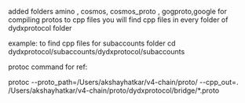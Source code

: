 added folders amino , cosmos, cosmos_proto , gogproto,google for compiling protos to cpp files
you will find cpp files in every folder of dydxprotocol folder

example:
to find cpp files for subaccounts folder
cd  dydxprotocol/subaccounts/dydxprotocol/subaccounts


protoc command for ref:

protoc --proto_path=/Users/akshayhatkar/v4-chain/proto/ --cpp_out=. /Users/akshayhatkar/v4-chain/proto/dydxprotocol/bridge/*.proto
